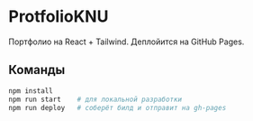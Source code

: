 # ProtfolioKNU

Портфолио на React + Tailwind. Деплойится на GitHub Pages.

## Команды

```bash
npm install
npm run start    # для локальной разработки
npm run deploy   # соберёт билд и отправит на gh-pages
